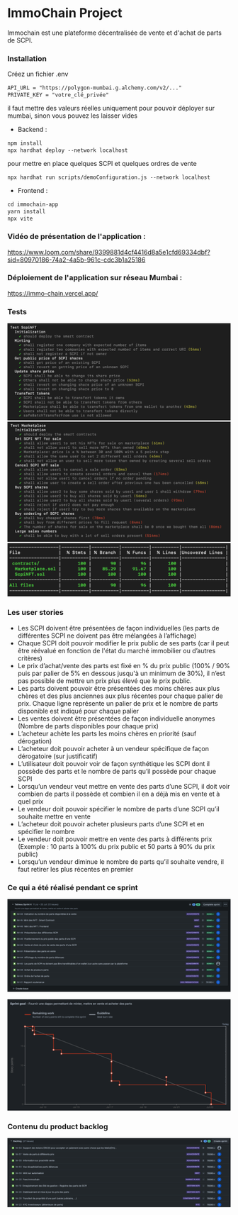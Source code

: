# ImmoChain  Project

Immochain est une plateforme décentralisée de vente et d'achat de parts de SCPI.

### Installation

Créez un fichier .env
```
API_URL = "https://polygon-mumbai.g.alchemy.com/v2/..."
PRIVATE_KEY = "votre_clé_privée"
```
il faut mettre des valeurs réelles uniquement pour pouvoir déployer sur mumbai, sinon vous pouvez les laisser vides

- Backend :
```
npm install
npx hardhat deploy --network localhost
```

pour mettre en place quelques SCPI et quelques ordres de vente
```
npx hardhat run scripts/demoConfiguration.js --network localhost
```

- Frontend :
```
cd immochain-app
yarn install
npx vite
```

### Vidéo de présentation de l'application :
https://www.loom.com/share/9399881d4cf4416d8a5e1cfd69334dbf?sid=80970186-74a2-4a5b-961c-cdc3b1a25186

### Déploiement de l'application sur réseau Mumbai :
https://immo-chain.vercel.app/

### Tests
![](https://github.com/sylverb/ImmoChain/blob/main/images/Tests%20ScpiNFT.png?raw=true)
![](https://github.com/sylverb/ImmoChain/blob/main/images/Tests%20Marketplace.png?raw=true)
![](https://github.com/sylverb/ImmoChain/blob/main/images/Tests%20coverage.png?raw=true)

### Les user stories
- Les SCPI doivent être présentées de façon individuelles (les parts de différentes SCPI ne doivent pas être mélangées à l’affichage)
- Chaque SCPI doit pouvoir modifier le prix public de ses parts (car il peut être réévalué en fonction de l'état du marché immobilier ou d’autres critères)
- Le prix d’achat/vente des parts est fixé en % du prix public (100% / 90% puis par palier de 5% en dessous jusqu'à un minimum de 30%), il n’est pas possible de mettre un prix plus élevé que le prix public.
- Les parts doivent pouvoir être présentées des moins chères aux plus chères et des plus anciennes aux plus récentes pour chaque palier de prix. Chaque ligne représente un palier de prix et le nombre de parts disponible est indiqué pour chaque palier
- Les ventes doivent être présentées de façon individuelle anonymes (Nombre de parts disponibles pour chaque prix)
- L’acheteur achète les parts les moins chères en priorité (sauf dérogation)
- L’acheteur doit pouvoir acheter à un vendeur spécifique de façon dérogatoire (sur justificatif)
- L’utilisateur doit pouvoir voir de façon synthétique les SCPI dont il possède des parts et le nombre de parts qu’il possède pour chaque SCPI
- Lorsqu’un vendeur veut mettre en vente des parts d’une SCPI, il doit voir combien de parts il possède et combien il en a déjà mis en vente et à quel prix
- Le vendeur doit pouvoir spécifier le nombre de parts d’une SCPI qu’il souhaite mettre en vente
- L’acheteur doit pouvoir acheter plusieurs parts d’une SCPI et en spécifier le nombre
- Le vendeur doit pouvoir mettre en vente des parts à différents prix (Exemple : 10 parts à 100% du prix public et 50 parts à 90% du prix public)
- Lorsqu’un vendeur diminue le nombre de parts qu’il souhaite vendre, il faut retirer les plus récentes en premier

### Ce qui a été réalisé pendant ce sprint
![](https://github.com/sylverb/ImmoChain/blob/main/images/Sprint%20Backlog.png?raw=true)

![](https://github.com/sylverb/ImmoChain/blob/main/images/Burndown%20chart%20Sprint%204.png?raw=true)

### Contenu du product backlog
![](https://github.com/sylverb/ImmoChain/blob/main/images/Product%20backlog.png?raw=true)

